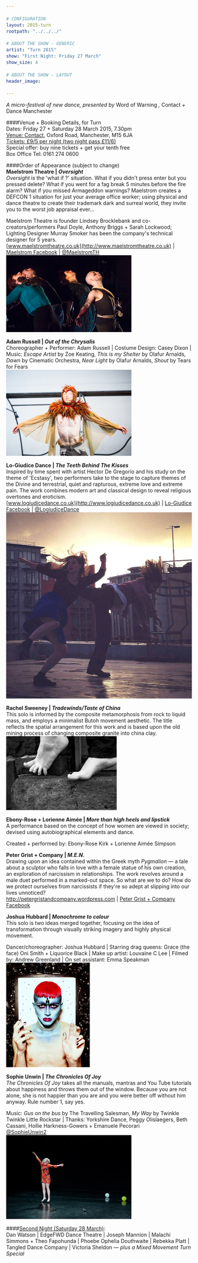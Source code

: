 ```yaml
---

# CONFIGURATION
layout: 2015-turn
rootpath: "../../../"

# ABOUT THE SHOW - GENERIC
artist: "Turn 2015"
show: "First Night: Friday 27 March"
show_size: 4

# ABOUT THE SHOW - LAYOUT
header_image:

---
```

*A micro-festival of new dance, presented by* Word of Warning *,* Contact *+* Dance Manchester       
     
####Venue + Booking Details, for Turn        
Dates: Friday 27 + Saturday 28 March 2015, 7.30pm    
[Venue: Contact](http://contactmcr.com/visit/getting-here), Oxford Road, Manchester, M15 6JA    
[Tickets: £9/5 per night (two night pass £11/6)](http://contactmcr.com/whats-on/30697-turn-2015/booking)        
Special offer: buy nine tickets + get your tenth free    
Box Office Tel: 0161 274 0600    
        
####Order of Appearance (subject to change)      
**Maelstrom Theatre | *Oversight***        
*Oversight* is the 'what if ?' situation. What if you didn't press enter but you pressed delete? What if you went for a fag break 5 minutes before the fire alarm? What if you missed Armageddon warnings? Maelstrom creates a DEFCON 1 situation for just your average office worker; using physical and dance theatre to create their trademark dark and surreal world, they invite you to the worst job appraisal ever…        
        
Maelstrom Theatre is founder Lindsey Brocklebank and co-creators/performers Paul Doyle, Anthony Briggs + Sarah Lockwood; Lighting Designer Murray Smoker has been the company's technical designer for 5 years.        
[www.maelstromtheatre.co.uk](http://www.maelstromtheatre.co.uk) | [Maelstrom Facebook](http://www.facebook.comwww.facebook.com/MaelstromT) | [@MaelstromTH](http://twitter.com/MaelstromTH)        
![Maelstrom](Maelstrom.jpg)        
        
**Adam Russell | *Out of the Chrysalis***        
Choreographer + Performer: Adam Russell | Costume Design: Casey Dixon | Music: *Escape Artist* by Zoe Keating, *This is my Shelter* by Olafur Arnalds, *Dawn* by Cinematic Orchestra, *Near Light* by Olafur Arnalds, *Shout* by Tears for Fears        
![Adam](Adam-Russell.jpg)        
        
**Lo-Giudice Dance | *The Teeth Behind The Kisses***        
Inspired by time spent with artist Hector De Gregorio and his study on the theme of 'Ecstasy', two performers take to the stage to capture themes of the Divine and terrestrial, quiet and rapturous, extreme love and extreme pain. The work combines modern art and classical design to reveal religious overtones and eroticism.        
[www.logiudicedance.co.uk](http://www.logiudicedance.co.uk) | [Lo-Giudice Facebook](http://www.facebook.com/logiudice.dance) | [@LogiudiceDance](http://twitter.com/LogiudiceDance)           
![Lo-Giudice](Logiudice.jpg)         
         
**Rachel Sweeney | *Tradewinds/Taste of China***        
This solo is informed by the composite metamorphosis from rock to liquid mass, and employs a minimalist Butoh movement aesthetic. The title reflects the spatial arrangement for this work and is based upon the old mining process of changing composite granite into china clay.        
![Rachel](Rachel-Sweeney.jpg)        
        
**Ebony-Rose + Lorienne Aimée | *More than high heels and lipstick***        
A performance based on the concept of how women are viewed in society; devised using autobiographical elements and dance.        
            
Created + performed by: Ebony-Rose Kirk + Lorienne Aimée Simpson          
           
**Peter Grist + Company | *M.E.N.***        
Drawing upon an idea contained within the Greek myth *Pygmalion* — a tale about a sculptor who falls in love with a female statue of his own creation, an exploration of narcissism in relationships. The work revolves around a male duet performed in a marked-out space. So what are we to do? How do we protect ourselves from narcissists if they're so adept at slipping into our lives unnoticed?             
<http://petergristandcompany.wordpress.com> | [Peter Grist + Company Facebook](http://www.facebook.com/petergristandcompany)        
         
**Joshua Hubbard | *Monochrome to colour***           
This solo is two ideas merged together, focusing on the idea of transformation through visually striking imagery and highly physical movement.         
           
Dancer/choreographer: Joshua Hubbard | Starring drag queens: Grace (the face) Oni Smith + Liquorice Black | Make up artist: Louvaine C Lee | Filmed by: Andrew Greenland | On set assistant: Emma Speakman          
![Joshua](Josh-Hubbard.jpg)        
          
**Sophie Unwin | *The Chronicles Of Joy***         
*The Chronicles Of Joy* takes all the manuals, mantras and You Tube tutorials about happiness and throws them out of the
window. Because you are not alone, she is not happier than you are and you were better off without him anyway. Rule number 1, say yes.         
         
Music: *Gus on the bus* by The Travelling Salesman, *My Way* by Twinkle Twinkle Little Rockstar | Thanks: Yorkshire Dance, Peggy Olislaegers, Beth Cassani, Hollie Harkness-Gowers + Emanuele Pecorari         
[@SophieUnwin2](http://twitter.com/SophieUnwin2)          
![Sophie](Sophie-Unwin.jpg)           
         
####[Second Night (Saturday 28 March)](/current/2015-turn/sat):          
Dan Watson | EdgeFWD Dance Theatre | Joseph Mannion | Malachi Simmons + Theo Fapohunda | Phoebe Ophelia Douthwaite | Rebekka Platt | Tangled Dance Company | Victoria Sheldon — *plus a Mixed Movement Turn Special*
